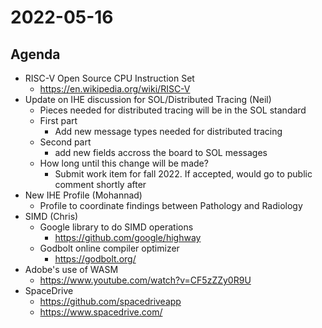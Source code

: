 # 2022-05-16

## Agenda

* RISC-V Open Source CPU Instruction Set
  * https://en.wikipedia.org/wiki/RISC-V
* Update on IHE discussion for SOL/Distributed Tracing (Neil)
  * Pieces needed for distributed tracing will be in the SOL standard
  * First part
    * Add new message types needed for distributed tracing
  * Second part
    * add new fields accross the board to SOL messages
  * How long until this change will be made?
    * Submit work item for fall 2022.  If accepted, would go to public comment shortly after
* New IHE Profile (Mohannad)
  * Profile to coordinate findings between Pathology and Radiology
* SIMD (Chris)
  * Google library to do SIMD operations
    * https://github.com/google/highway
  * Godbolt online compiler optimizer
    * https://godbolt.org/
* Adobe's use of WASM
    * https://www.youtube.com/watch?v=CF5zZZy0R9U
* SpaceDrive
  * https://github.com/spacedriveapp
  * https://www.spacedrive.com/

